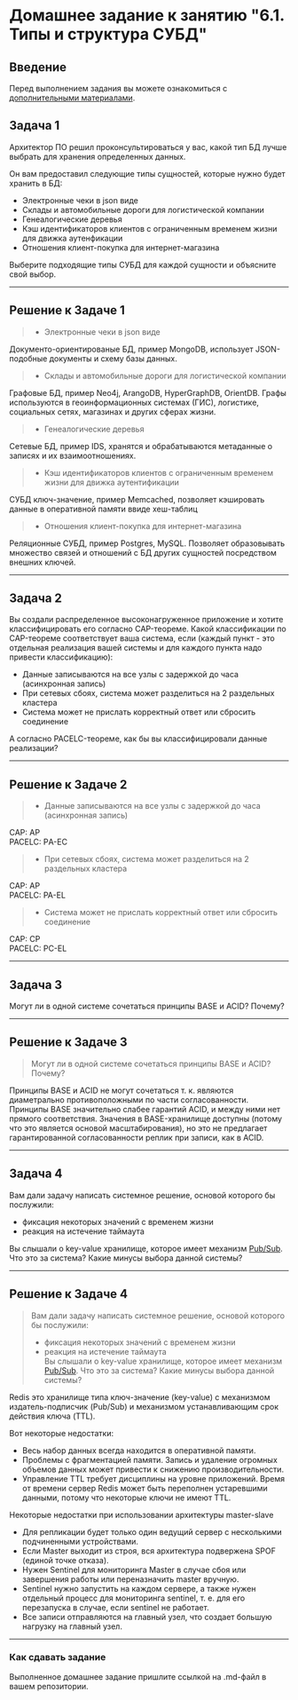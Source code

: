 # Домашнее задание к занятию "6.1. Типы и структура СУБД"

## Введение

Перед выполнением задания вы можете ознакомиться с
[дополнительными материалами](https://github.com/netology-code/virt-homeworks/tree/master/additional/README.md).

## Задача 1

Архитектор ПО решил проконсультироваться у вас, какой тип БД
лучше выбрать для хранения определенных данных.

Он вам предоставил следующие типы сущностей, которые нужно будет хранить в БД:

- Электронные чеки в json виде
- Склады и автомобильные дороги для логистической компании
- Генеалогические деревья
- Кэш идентификаторов клиентов с ограниченным временем жизни для движка аутенфикации
- Отношения клиент-покупка для интернет-магазина

Выберите подходящие типы СУБД для каждой сущности и объясните свой выбор.

---

## Решение к Задаче 1

> - Электронные чеки в json виде

Документо-ориентированые БД, пример MongoDB, использует JSON-подобные документы и схему базы данных.

> - Склады и автомобильные дороги для логистической компании

Графовые БД, пример Neo4j, ArangoDB, HyperGraphDB, OrientDB. Графы используются в геоинформационных системах (ГИС), логистике, социальных сетях, магазинах и других сферах жизни.

> - Генеалогические деревья

Сетевые БД, пример IDS, хранятся и обрабатываются метаданные о записях и их взаимоотношениях.

> - Кэш идентификаторов клиентов с ограниченным временем жизни для движка аутентификации

СУБД ключ-значение, пример Memcached, позволяет кэшировать данные в оперативной памяти ввиде хеш-таблиц

> - Отношения клиент-покупка для интернет-магазина

Реляционные СУБД, пример Postgres, MySQL. Позволяет образовывать множество связей и отношений с БД других сущностей посредством внешних ключей.

---

## Задача 2

Вы создали распределенное высоконагруженное приложение и хотите классифицировать его согласно
CAP-теореме. Какой классификации по CAP-теореме соответствует ваша система, если
(каждый пункт - это отдельная реализация вашей системы и для каждого пункта надо привести классификацию):

- Данные записываются на все узлы с задержкой до часа (асинхронная запись)
- При сетевых сбоях, система может разделиться на 2 раздельных кластера
- Система может не прислать корректный ответ или сбросить соединение

А согласно PACELC-теореме, как бы вы классифицировали данные реализации?

---

## Решение к Задаче 2

> - Данные записываются на все узлы с задержкой до часа (асинхронная запись)

CAP: АР  
PACELC: PА-EC

> - При сетевых сбоях, система может разделиться на 2 раздельных кластера

CAP: AP  
PACELC: PA-EL

> - Система может не прислать корректный ответ или сбросить соединение

CAP: CP  
PACELC: PC-EL

---

## Задача 3

Могут ли в одной системе сочетаться принципы BASE и ACID? Почему?

---

## Решение к Задаче 3

> Могут ли в одной системе сочетаться принципы BASE и ACID? Почему?

Принципы BASE и ACID не могут сочетаться т. к. являются диаметрально противоположными по части согласованности. Принципы BASE значительно слабее гарантий ACID, и между ними нет прямого соответствия. Значения в BASE-хранилище до­ступны (потому что это является основой масштабирования), но это не предлагает гарантированной согласованности реплик при запи­си, как в ACID.

---

## Задача 4

Вам дали задачу написать системное решение, основой которого бы послужили:

- фиксация некоторых значений с временем жизни
- реакция на истечение таймаута

Вы слышали о key-value хранилище, которое имеет механизм [Pub/Sub](https://habr.com/ru/post/278237/).
Что это за система? Какие минусы выбора данной системы?

---

## Решение к Задаче 4

> Вам дали задачу написать системное решение, основой которого бы послужили:
>
> - фиксация некоторых значений с временем жизни
> - реакция на истечение таймаута  
> Вы слышали о key-value хранилище, которое имеет механизм [Pub/Sub](https://habr.com/ru/post/278237/).
> Что это за система? Какие минусы выбора данной системы?

Redis это хранилище типа ключ-значение (key-value) с механизмом издатель-подписчик (Pub/Sub) и механизмом устанавливающим срок действия ключа (TTL).

Вот некоторые недостатки:  

- Весь набор данных всегда находится в оперативной памяти.
- Проблемы с фрагментацией памяти. Запись и удаление огромных объемов данных может привести к снижению производительности.
- Управление TTL требует дисциплины на уровне приложений. Время от времени сервер Redis может быть переполнен устаревшими данными, потому что некоторые ключи не имеют TTL.

Некоторые недостатки при использовании архитектуры master-slave

- Для репликации будет только один ведущий сервер с несколькими подчиненными устройствами.
- Если Master выходит из строя, вся архитектура подвержена SPOF (единой точке отказа).
- Нужен Sentinel для мониторинга Master в случае сбоя или завершения работы или переназначить master вручную.
- Sentinel нужно запустить на каждом сервере, а также нужен отдельный процесс для мониторинга sentinel, т. е. для его перезапуска в случае, если sentinel не работает.
- Все записи отправляются на главный узел, что создает большую нагрузку на главный узел.

---

### Как cдавать задание

Выполненное домашнее задание пришлите ссылкой на .md-файл в вашем репозитории.
